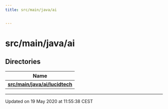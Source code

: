 ```yaml
---
title: src/main/java/ai


---
```


# src/main/java/ai





## Directories

| Name           |
| -------------- |
| **[src/main/java/ai/lucidtech](Files/dir_3145cc190807a055235b850b05c17b84.md#dir-src/main/java/ai/lucidtech)**  |


















-------------------------------

Updated on 19 May 2020 at 11:55:38 CEST
